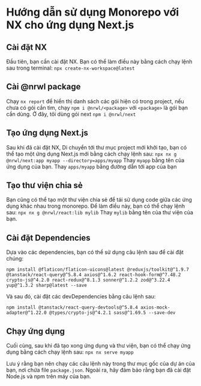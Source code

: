 # Hướng dẫn sử dụng Monorepo với NX cho ứng dụng Next.js

## Cài đặt NX

Đầu tiên, bạn cần cài đặt NX. Bạn có thể làm điều này bằng cách chạy lệnh sau trong terminal:
`npx create-nx-workspace@latest`

## Cài @nrwl package

Chạy `nx report` để hiển thị danh sách các gói hiện có trong project, nếu chưa có gói cần tìm,
chạy `npm i @nrwl/<package>` với `<package>` là gói bạn cần dùng. Ở đây, tôi dùng gói next
`npm i @nrwl/next`

## Tạo ứng dụng Next.js

Sau khi đã cài đặt NX, Di chuyển tới thư mục project mới khởi tạo, bạn có thể tạo một ứng dụng Next.js
mới bằng cách chạy lệnh sau:
`npx nx g @nrwl/next:app myapp --directory=apps/myapp`
Thay `myapp` bằng tên của ứng dụng của bạn.
Thay `apps/myapp` bằng đường dẫn tới app của bạn

## Tạo thư viện chia sẻ

Bạn cũng có thể tạo một thư viện chia sẻ để tái sử dụng code giữa các ứng dụng khác nhau trong monorepo. Để làm điều này, bạn có thể chạy lệnh sau:
`npx nx g @nrwl/react:lib mylib`
Thay `mylib` bằng tên của thư viện của bạn.

## Cài đặt Dependencies

Dựa vào các dependencies, bạn có thể sử dụng câu lệnh sau để cài đặt chúng:

```dependency
npm install @flaticon/flaticon-uicons@latest @reduxjs/toolkit@^1.9.7 @tanstack/react-query@^5.8.4 axios@^1.6.2 react-hook-form@^7.48.2 crypto-js@^4.2.0 react-redux@^8.1.3 sonner@^1.2.2 zod@^3.22.4 yup@^1.3.2 sharp@latest --save

```

Và sau đó, cài đặt các devDependencies bằng câu lệnh sau:

```devDependency
npm install @tanstack/react-query-devtools@^5.8.4 axios-mock-adapter@^1.22.0 @types/crypto-js@^4.2.1 sass@^1.69.5 --save-dev

```

## Chạy ứng dụng

Cuối cùng, sau khi đã tạo xong ứng dụng và thư viện, bạn có thể chạy ứng dụng bằng cách chạy lệnh sau:
`npx nx serve myapp`

Lưu ý rằng bạn nên chạy các câu lệnh này trong thư mục gốc của dự án của bạn, nơi chứa file `package.json`. Ngoài ra, hãy đảm bảo rằng bạn đã cài đặt Node.js và npm trên máy của bạn.
